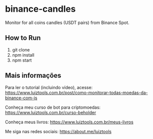# binance-candles
Monitor for all coins candles (USDT pairs) from Binance Spot.

## How to Run

1. git clone
2. npm install
3. npm start

## Mais informações

Para ler o tutorial (incluindo vídeo), acesse: https://www.luiztools.com.br/post/como-monitorar-todas-moedas-da-binance-com-js

Conheça meu curso de bot para criptomoedas: https://www.luiztools.com.br/curso-beholder

Conheça meus livros: https://www.luiztools.com.br/meus-livros

Me siga nas redes sociais: https://about.me/luiztools
